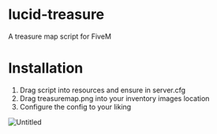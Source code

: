 # lucid-treasure
A treasure map script for FiveM


# Installation
1. Drag script into resources and ensure in server.cfg
2. Drag treasuremap.png into your inventory images location
3. Configure the config to your liking


![Untitled](https://github.com/LucidScripts/lucid-treasure/assets/162527264/5a973b04-8bb3-49ff-a0f9-1c1f0b999028)
